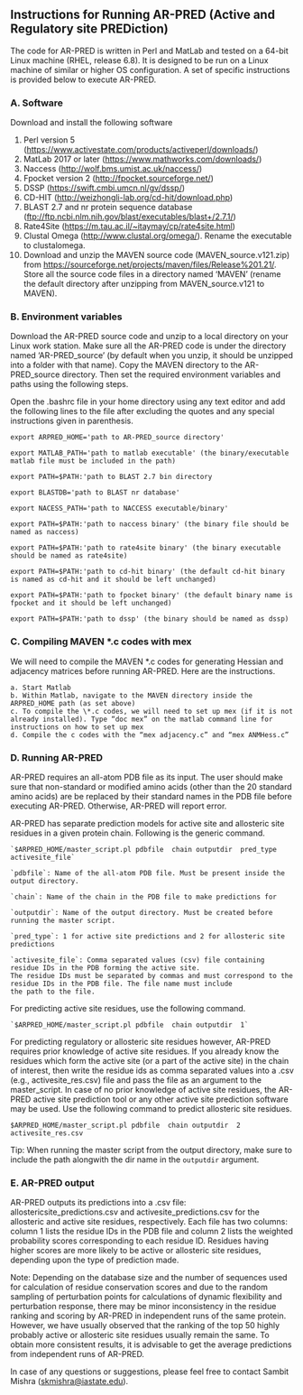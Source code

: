 ## Instructions for Running AR-PRED (Active and Regulatory site PREDiction)

The code for AR-PRED is written in Perl and MatLab and tested on a 64-bit Linux machine (RHEL, release 6.8). It is designed to be run on a Linux machine of similar or higher OS configuration. A set of specific instructions is provided below to execute AR-PRED. 

### A. Software
Download and install the following software
1.	Perl version 5 (https://www.activestate.com/products/activeperl/downloads/)
2.	MatLab 2017 or later (https://www.mathworks.com/downloads/)
3.	Naccess (http://wolf.bms.umist.ac.uk/naccess/)
4.	Fpocket version 2 (http://fpocket.sourceforge.net/)
5.	DSSP (https://swift.cmbi.umcn.nl/gv/dssp/)
6.	CD-HIT (http://weizhongli-lab.org/cd-hit/download.php)
7.	BLAST 2.7 and nr protein sequence database (ftp://ftp.ncbi.nlm.nih.gov/blast/executables/blast+/2.7.1/)
8.	Rate4Site (https://m.tau.ac.il/~itaymay/cp/rate4site.html)
9.	Clustal Omega (http://www.clustal.org/omega/). Rename the executable to clustalomega.
10.	Download and unzip the MAVEN source code (MAVEN_source.v121.zip)  from https://sourceforge.net/projects/maven/files/Release%201.21/. Store all the source code files in a directory named ‘MAVEN’ (rename the default directory after unzipping from MAVEN_source.v121 to MAVEN).

### B. Environment variables
Download the AR-PRED source code and unzip to a local directory on your Linux work station. Make sure all the AR-PRED code is under 	the directory named ‘AR-PRED_source’ (by default when you unzip, it should be unzipped into a folder with that name). Copy the MAVEN 	directory to the AR-PRED_source directory. Then set the required environment variables and paths using the following steps.

Open the .bashrc file in your home directory using any text editor and add the following lines to the file after excluding the quotes and any special instructions given in parenthesis.

`export ARPRED_HOME='path to AR-PRED_source directory'`

`export MATLAB_PATH='path to matlab executable' (the binary/executable matlab file must be included in the path)`

`export PATH=$PATH:'path to BLAST 2.7 bin directory`

`export BLASTDB='path to BLAST nr database'`

`export NACESS_PATH='path to NACCESS executable/binary'`

`export PATH=$PATH:'path to naccess binary' (the binary file should be named as naccess)`

`export PATH=$PATH:'path to rate4site binary' (the binary executable should be named as rate4site)`

`export PATH=$PATH:'path to cd-hit binary' (the default cd-hit binary is named as cd-hit and it should be left unchanged)`

`export PATH=$PATH:'path to fpocket binary' (the default binary name is fpocket and it should be left unchanged)`

`export PATH=$PATH:'path to dssp' (the binary should be named as dssp)`

### C. Compiling MAVEN \*.c codes with mex
We will need to compile the MAVEN \*.c codes for generating Hessian and adjacency matrices before running AR-PRED. Here are the instructions.

	a. Start Matlab
	b. Within Matlab, navigate to the MAVEN directory inside the ARPRED_HOME path (as set above)
	c. To compile the \*.c codes, we will need to set up mex (if it is not already installed). Type “doc mex” on the matlab command line for instructions on how to set up mex
	d. Compile the c codes with the “mex adjacency.c” and “mex ANMHess.c”

### D. Running AR-PRED
AR-PRED requires an all-atom PDB file as its input. The user should make sure that non-standard or modified amino acids (other than the 20 standard amino acids) are be replaced by their standard names in the PDB file before executing AR-PRED. Otherwise, AR-PRED will report error.

AR-PRED has separate prediction models for active site and allosteric site residues in a given protein chain. Following is the generic command.

	`$ARPRED_HOME/master_script.pl pdbfile  chain outputdir  pred_type activesite_file`
	
	`pdbfile`: Name of the all-atom PDB file. Must be present inside the output directory.

	`chain`: Name of the chain in the PDB file to make predictions for

	`outputdir`: Name of the output directory. Must be created before running the master script.

	`pred_type`: 1 for active site predictions and 2 for allosteric site predictions

	`activesite_file`: Comma separated values (csv) file containing residue IDs in the PDB forming the active site. 
	The residue IDs must be separated by commas and must correspond to the residue IDs in the PDB file. The file name must include
	the path to the file.

For predicting active site residues, use the following command.

	`$ARPRED_HOME/master_script.pl pdbfile  chain outputdir  1`

For predicting regulatory or allosteric site residues however, AR-PRED requires prior knowledge of active site residues. If you already know the residues which form the active site (or a part of the active site) in the chain of interest, then write the residue ids as comma separated values into a .csv (e.g., activesite_res.csv) file and pass the file as an argument to the master_script. In case of no prior knowledge of active site residues, the AR-PRED active site prediction tool or any other active site prediction software may be used. Use the following command to predict allosteric site residues.

`$ARPRED_HOME/master_script.pl pdbfile  chain outputdir  2 activesite_res.csv`

Tip: When running the master script from the output directory, make sure to include the path alongwith the dir name in the `outputdir` argument.

### E. AR-PRED output
AR-PRED outputs its predictions into a .csv file: allostericsite_predictions.csv and activesite_predictions.csv for the allosteric and active site residues, respectively. Each file has two columns: column 1 lists the residue IDs in the PDB file and column 2 lists the weighted probability scores corresponding to each residue ID. Residues having higher scores are more likely to be active or allosteric site residues, depending upon the type of prediction made. 

Note: Depending on the database size and the number of sequences used for calculation of residue conservation scores and due to the random sampling of perturbation points for calculations of dynamic flexibility and perturbation response, there may be minor inconsistency in the residue ranking and scoring by AR-PRED in independent runs of the same protein. However, we have usually observed that the ranking of the top 50 highly probably active or allosteric site residues usually remain the same. To obtain more consistent results, it is advisable to get the average predictions from independent runs of AR-PRED.

In case of any questions or suggestions, please feel free to contact Sambit Mishra (skmishra@iastate.edu).
	

